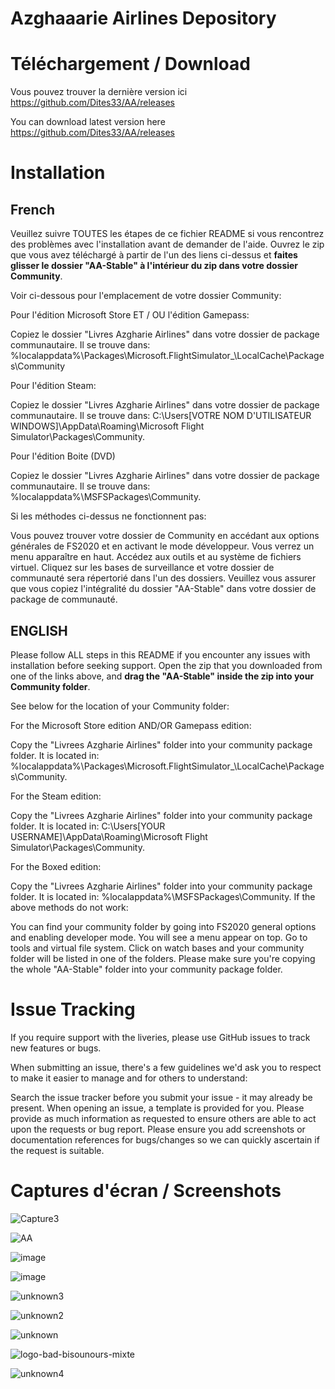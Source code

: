 # Azghaaarie Airlines Depository

# Téléchargement / Download

Vous pouvez trouver la dernière version ici https://github.com/Dites33/AA/releases

You can download latest version here https://github.com/Dites33/AA/releases

# Installation

## French

Veuillez suivre TOUTES les étapes de ce fichier README si vous rencontrez des problèmes avec l'installation avant de demander de l'aide. Ouvrez le zip que vous avez téléchargé à partir de l'un des liens ci-dessus et **faites glisser le dossier "AA-Stable" à l'intérieur du zip dans votre dossier Community**.

Voir ci-dessous pour l'emplacement de votre dossier Community:

Pour l'édition Microsoft Store ET / OU l'édition Gamepass:

Copiez le dossier "Livres Azgharie Airlines" dans votre dossier de package communautaire. Il se trouve dans: %localappdata%\Packages\Microsoft.FlightSimulator_<xxxxxxxxxxx>\LocalCache\Packages\Community

Pour l'édition Steam:

Copiez le dossier "Livres Azgharie Airlines" dans votre dossier de package communautaire. Il se trouve dans: C:\Users\[VOTRE NOM D'UTILISATEUR WINDOWS]\AppData\Roaming\Microsoft Flight Simulator\Packages\Community. 

Pour l'édition Boite (DVD)

Copiez le dossier "Livres Azgharie Airlines" dans votre dossier de package communautaire. Il se trouve dans: %localappdata%\MSFSPackages\Community. 

Si les méthodes ci-dessus ne fonctionnent pas:

Vous pouvez trouver votre dossier de Community en accédant aux options générales de FS2020 et en activant le mode développeur. Vous verrez un menu apparaître en haut. Accédez aux outils et au système de fichiers virtuel. Cliquez sur les bases de surveillance et votre dossier de communauté sera répertorié dans l'un des dossiers. Veuillez vous assurer que vous copiez l'intégralité du dossier "AA-Stable" dans votre dossier de package de communauté.

## ENGLISH

Please follow ALL steps in this README if you encounter any issues with installation before seeking support.
Open the zip that you downloaded from one of the links above, and **drag the "AA-Stable" inside the zip into your Community folder**.

See below for the location of your Community folder:

For the Microsoft Store edition AND/OR Gamepass edition:

Copy the "Livrees Azgharie Airlines" folder into your community package folder. It is located in: %localappdata%\Packages\Microsoft.FlightSimulator_<xxxxxxxxx>\LocalCache\Packages\Community.

For the Steam edition:

Copy the "Livrees Azgharie Airlines" folder into your community package folder. It is located in: C:\Users\[YOUR USERNAME]\AppData\Roaming\Microsoft Flight Simulator\Packages\Community.

For the Boxed edition:

Copy the "Livrees Azgharie Airlines" folder into your community package folder. It is located in: %localappdata%\MSFSPackages\Community.
If the above methods do not work:

You can find your community folder by going into FS2020 general options and enabling developer mode. You will see a menu appear on top. Go to tools and virtual file system. Click on watch bases and your community folder will be listed in one of the folders.
Please make sure you're copying the whole "AA-Stable" folder into your community package folder.

# Issue Tracking
If you require support with the liveries, please use GitHub issues to track new features or bugs.

When submitting an issue, there's a few guidelines we'd ask you to respect to make it easier to manage and for others to understand:

Search the issue tracker before you submit your issue - it may already be present.
When opening an issue, a template is provided for you. Please provide as much information as requested to ensure others are able to act upon the requests or bug report.
Please ensure you add screenshots or documentation references for bugs/changes so we can quickly ascertain if the request is suitable.

# Captures d'écran / Screenshots

![Capture3](https://user-images.githubusercontent.com/14044648/116791779-d344b100-aabc-11eb-8daf-2f73609cdcb5.PNG)

![AA](https://user-images.githubusercontent.com/14044648/116704945-47ebf280-a9cc-11eb-84f4-d4695cf03ac3.png)

![image](https://user-images.githubusercontent.com/14044648/116785038-ba75d480-aa97-11eb-96bf-97003c711f57.png)

![image](https://user-images.githubusercontent.com/14044648/116785136-3a9c3a00-aa98-11eb-9c0d-1b5294f7c056.png)

![unknown3](https://user-images.githubusercontent.com/14044648/116791754-bad49680-aabc-11eb-9ae5-de057477b2db.png)

![unknown2](https://user-images.githubusercontent.com/14044648/116791768-caec7600-aabc-11eb-813a-4e31e5bf2bbe.png)

![unknown](https://user-images.githubusercontent.com/14044648/116791775-cf189380-aabc-11eb-8eab-f3d968c12127.png)

![logo-bad-bisounours-mixte](https://user-images.githubusercontent.com/14044648/116794288-296d2080-aacc-11eb-87be-ca9ca981bbae.png)

![unknown4](https://user-images.githubusercontent.com/14044648/116794303-53bede00-aacc-11eb-87dc-27d8b8706383.png)



